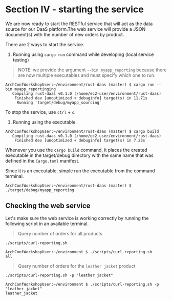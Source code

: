 # Section IV - starting the service

We are now ready to start the RESTful service that will act as the data source for our DaaS platform.The web service will provide a JSON document\(s\) with the number of new orders by product.

There are 2 ways to start the service.

1. Running using `cargo run` command while developing \(local service testing\)

> NOTE: we provide the argument `--bin myapp_reporting` because there are now multiple executables and must specify which one to run.

```text
ArchConfWorkshopUser:~/environment/rust-daas (master) $ cargo run --bin myapp_reportinging
   Compiling rust-daas v0.1.0 (/home/ec2-user/environment/rust-daas)
    Finished dev [unoptimized + debuginfo] target(s) in 11.71s
     Running `target/debug/myapp_sourcing`
```

To stop the service, use `ctrl` + `c`.

1. Running using the executable.

```text
ArchConfWorkshopUser:~/environment/rust-daas (master) $ cargo build
   Compiling rust-daas v0.1.0 (/home/ec2-user/environment/rust-daas)
    Finished dev [unoptimized + debuginfo] target(s) in 7.23s
```

Whenever you use the `cargo build` command, it places the created executable in the target/debug directory with the same name that was defined in the `Cargo.toml` manifest.

Since it is an executable, simple run the executable from the command terminal.

```text
ArchConfWorkshopUser:~/environment/rust-daas (master) $ ./target/debug/myapp_reporting
```

## Checking the web service

Let's make sure the web service is working correctly by running the following script in an available terminal.

> Query number of orders for all products

```text
./scripts/curl-reporting.sh
```

```text
ArchConfWorkshopUser:~/environment $ ./scripts/curl-reporting.sh
all
```

> Query number of orders for the `leather jacket` product

```text
./scripts/curl-reporting.sh -p "leather jacket"
```

```text
ArchConfWorkshopUser:~/environment $ ./scripts/curl-reporting.sh -p "leather jacket"
leather_jacket
```

